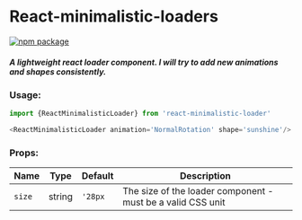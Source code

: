 # React-minimalistic-loaders

[![npm package][npm-badge]][npm]

##### A lightweight react loader component. I will try to add new animations and shapes consistently.

### Usage:

```javascript
import {ReactMinimalisticLoader} from 'react-minimalistic-loader'

<ReactMinimalisticLoader animation='NormalRotation' shape='sunshine'/>
```

### Props:

| Name   | Type | Default | Description |
| ------ | ---- | ------- | ----------- |
| `size` | string | `'28px` | The size of the loader component - must be a valid CSS unit |

[npm-badge]: https://img.shields.io/npm/v/npm-package.png?style=flat-square
[npm]: https://www.npmjs.org/package/npm-package
